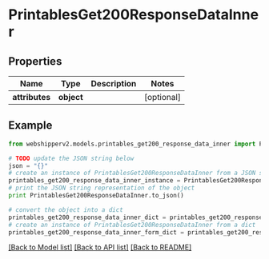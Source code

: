 # PrintablesGet200ResponseDataInner


## Properties
Name | Type | Description | Notes
------------ | ------------- | ------------- | -------------
**attributes** | **object** |  | [optional] 

## Example

```python
from webshipperv2.models.printables_get200_response_data_inner import PrintablesGet200ResponseDataInner

# TODO update the JSON string below
json = "{}"
# create an instance of PrintablesGet200ResponseDataInner from a JSON string
printables_get200_response_data_inner_instance = PrintablesGet200ResponseDataInner.from_json(json)
# print the JSON string representation of the object
print PrintablesGet200ResponseDataInner.to_json()

# convert the object into a dict
printables_get200_response_data_inner_dict = printables_get200_response_data_inner_instance.to_dict()
# create an instance of PrintablesGet200ResponseDataInner from a dict
printables_get200_response_data_inner_form_dict = printables_get200_response_data_inner.from_dict(printables_get200_response_data_inner_dict)
```
[[Back to Model list]](../README.md#documentation-for-models) [[Back to API list]](../README.md#documentation-for-api-endpoints) [[Back to README]](../README.md)


